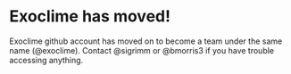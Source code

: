 # Exoclime has moved!

Exoclime github account has moved on to become a team under the same name (@exoclime). Contact @sigrimm or @bmorris3 if you have trouble accessing anything.
